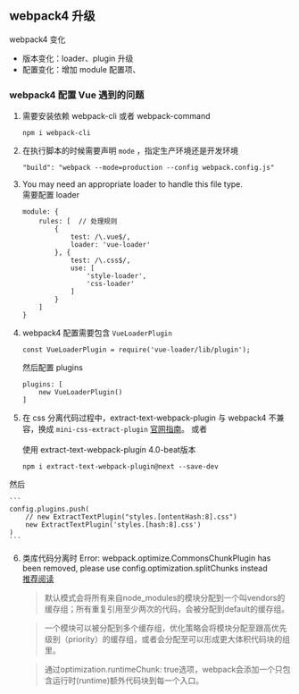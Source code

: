 ## webpack4 升级

webpack4 变化
* 版本变化：loader、plugin 升级
* 配置变化：增加 module 配置项、

### webpack4 配置 Vue 遇到的问题

1. 需要安装依赖 webpack-cli 或者 webpack-command
	```
	npm i webpack-cli
	```

2. 在执行脚本的时候需要声明 `mode` ，指定生产环境还是开发环境
	```
	"build": "webpack --mode=production --config webpack.config.js"
	```

3. You may need an appropriate loader to handle this file type.<br /> 
	需要配置 loader 
	
 	```
 	module: {
        rules: [  // 处理规则
            {
                test: /\.vue$/,
                loader: 'vue-loader'
            }, {
                test: /\.css$/,
                use: [
                    'style-loader', 
                    'css-loader'
                ]
            }
        ]
    }
 	```
 
4. webpack4 配置需要包含 `VueLoaderPlugin `
 	
 	```
 	const VueLoaderPlugin = require('vue-loader/lib/plugin');
 	```
 	
 	然后配置 plugins
 	
 	```
 	plugins: [
        new VueLoaderPlugin()
    ]
 	```
 	
5. 在 css 分离代码过程中，extract-text-webpack-plugin 与 webpack4 不兼容，换成 `mini-css-extract-plugin` [官网指南](https://www.npmjs.com/package/mini-css-extract-plugin)。 或者 <br /><br />
使用 extract-text-webpack-plugin 4.0-beat版本

	```
	npm i extract-text-webpack-plugin@next --save-dev
	```
然后

	```
	config.plugins.push(
	    // new ExtractTextPlugin("styles.[ontentHash:8].css")
	    new ExtractTextPlugin('styles.[hash:8].css')
	)
	```

6. 类库代码分离时 Error: webpack.optimize.CommonsChunkPlugin has been removed, please use config.optimization.splitChunks instead <br />
	[推荐阅读](https://blog.csdn.net/songluyi/article/details/79419118)
	> 默认模式会将所有来自node_modules的模块分配到一个叫vendors的缓存组；所有重复引用至少两次的代码，会被分配到default的缓存组。

	> 一个模块可以被分配到多个缓存组，优化策略会将模块分配至跟高优先级别（priority）的缓存组，或者会分配至可以形成更大体积代码块的组里。
	
	> 通过optimization.runtimeChunk: true选项，webpack会添加一个只包含运行时(runtime)额外代码块到每一个入口。
